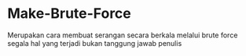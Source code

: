 # Make-Brute-Force
Merupakan cara membuat serangan secara berkala melalui brute force segala hal yang terjadi bukan tanggung jawab penulis
